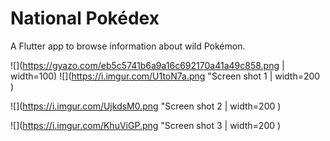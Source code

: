 # National Pokédex

A Flutter app to browse information about wild Pokémon.

![](https://gyazo.com/eb5c5741b6a9a16c692170a41a49c858.png | width=100)
![](https://i.imgur.com/U1toN7a.png "Screen shot 1 | width=200 )

![](https://i.imgur.com/UjkdsM0.png "Screen shot 2 | width=200 )

![](https://i.imgur.com/KhuViGP.png "Screen shot 3 | width=200 )
